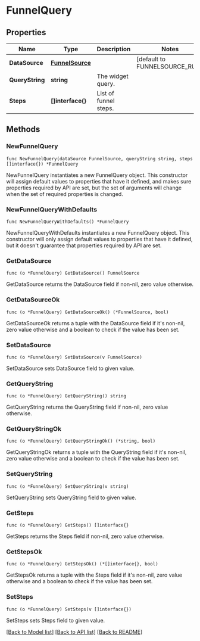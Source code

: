 # FunnelQuery

## Properties

| Name            | Type                                | Description           | Notes                         |
| --------------- | ----------------------------------- | --------------------- | ----------------------------- |
| **DataSource**  | [**FunnelSource**](FunnelSource.md) |                       | [default to FUNNELSOURCE_RUM] |
| **QueryString** | **string**                          | The widget query.     |
| **Steps**       | **[]interface{}**                   | List of funnel steps. |

## Methods

### NewFunnelQuery

`func NewFunnelQuery(dataSource FunnelSource, queryString string, steps []interface{}) *FunnelQuery`

NewFunnelQuery instantiates a new FunnelQuery object.
This constructor will assign default values to properties that have it defined,
and makes sure properties required by API are set, but the set of arguments
will change when the set of required properties is changed.

### NewFunnelQueryWithDefaults

`func NewFunnelQueryWithDefaults() *FunnelQuery`

NewFunnelQueryWithDefaults instantiates a new FunnelQuery object.
This constructor will only assign default values to properties that have it defined,
but it doesn't guarantee that properties required by API are set.

### GetDataSource

`func (o *FunnelQuery) GetDataSource() FunnelSource`

GetDataSource returns the DataSource field if non-nil, zero value otherwise.

### GetDataSourceOk

`func (o *FunnelQuery) GetDataSourceOk() (*FunnelSource, bool)`

GetDataSourceOk returns a tuple with the DataSource field if it's non-nil, zero value otherwise
and a boolean to check if the value has been set.

### SetDataSource

`func (o *FunnelQuery) SetDataSource(v FunnelSource)`

SetDataSource sets DataSource field to given value.

### GetQueryString

`func (o *FunnelQuery) GetQueryString() string`

GetQueryString returns the QueryString field if non-nil, zero value otherwise.

### GetQueryStringOk

`func (o *FunnelQuery) GetQueryStringOk() (*string, bool)`

GetQueryStringOk returns a tuple with the QueryString field if it's non-nil, zero value otherwise
and a boolean to check if the value has been set.

### SetQueryString

`func (o *FunnelQuery) SetQueryString(v string)`

SetQueryString sets QueryString field to given value.

### GetSteps

`func (o *FunnelQuery) GetSteps() []interface{}`

GetSteps returns the Steps field if non-nil, zero value otherwise.

### GetStepsOk

`func (o *FunnelQuery) GetStepsOk() (*[]interface{}, bool)`

GetStepsOk returns a tuple with the Steps field if it's non-nil, zero value otherwise
and a boolean to check if the value has been set.

### SetSteps

`func (o *FunnelQuery) SetSteps(v []interface{})`

SetSteps sets Steps field to given value.

[[Back to Model list]](../README.md#documentation-for-models) [[Back to API list]](../README.md#documentation-for-api-endpoints) [[Back to README]](../README.md)
